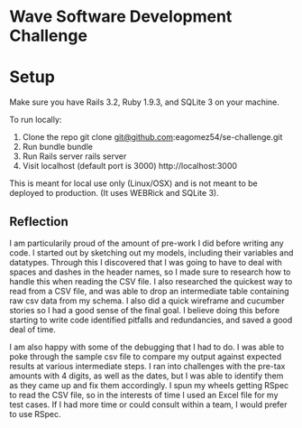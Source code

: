 # Wave Software Development Challenge

# Setup
Make sure you have Rails 3.2, Ruby 1.9.3, and SQLite 3 on your machine.

To run locally:
1. Clone the repo
    git clone git@github.com:eagomez54/se-challenge.git
2. Run bundle
    bundle
3. Run Rails server
    rails server
4. Visit localhost (default port is 3000)
   http://localhost:3000


This is meant for local use only (Linux/OSX) and is not meant to be deployed to production. (It uses WEBRick and SQLite 3).

## Reflection

I am particularily proud of the amount of pre-work I did before writing any code. I started out by sketching out my models, including their variables and datatypes. Through this I discovered that I was going to have to deal with spaces and dashes in the header names, so I made sure to research how to handle this when reading the CSV file. I also researched the quickest way to read from a CSV file, and was able to drop an intermediate table containing raw csv data from my schema. I also did a quick wireframe and cucumber stories so I had a good sense of the final goal. I believe doing this before starting to write code identified pitfalls and redundancies, and saved a good deal of time.

I am also happy with some of the debugging that I had to do. I was able to poke through the sample csv file to compare my output against expected results at various intermediate steps. I ran into challenges with the pre-tax amounts with 4 digits, as well as the dates, but I was able to identify them as they came up and fix them accordingly. I spun my wheels getting RSpec to read the CSV file, so in the interests of time I used an Excel file for my test cases. If I had more time or could consult within a team, I would prefer to use RSpec.